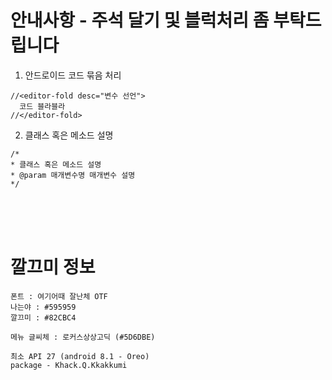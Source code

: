 # 안내사항 - 주석 달기 및 블럭처리 좀 부탁드립니다
    
1. 안드로이드 코드 묶음 처리
```
//<editor-fold desc="변수 선언">   
  코드 블라블라   
//</editor-fold>   
```

2. 클래스 혹은 메소드 설명
```
/*   
* 클래스 혹은 메소드 설명   
* @param 매개변수명 매개변수 설명   
*/ 
```
<br><br><br>
# 깔끄미 정보
```
폰트 : 여기어때 잘난체 OTF
나는야 : #595959
깔끄미 : #82CBC4

메뉴 글씨체 : 로커스상상고딕 (#5D6DBE)

최소 API 27 (android 8.1 - Oreo)
package - Khack.Q.Kkakkumi
```
